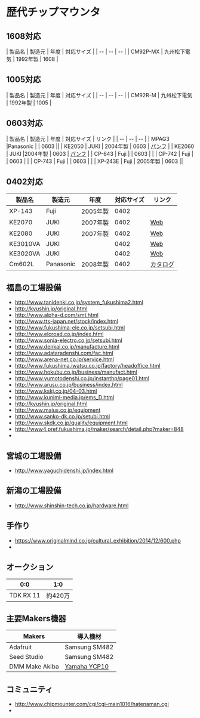 # 歴代チップマウンタ


## 1608対応
| 製品名 | 製造元 | 年度 | 対応サイズ |
| -- | -- | -- |
| CM92P-MX | 九州松下電気 | 1992年製 | 1608 |

## 1005対応
| 製品名 | 製造元 | 年度 | 対応サイズ |
| -- | -- | -- |
| CM92R-M | 九州松下電気 | 1992年製 | 1005 |

## 0603対応
| 製品名 | 製造元 | 年度 | 対応サイズ | リンク |
| -- | -- | -- |
| MPAG3 |Panasonic |  | 0603 ||
| KE2050 | JUKI | 2004年製 | 0603 | [パンフ](http://www.juki.co.jp/smt/dl/gltc/ke_205050.pdf) |
| KE2060 | JUKI |2004年製 | 0603 | [パンフ](http://www.juki.co.jp/smt/dl/gltc/ke_205060.pdf) |
| CP-643 | Fuji | | 0603 | |
| CP-742 | Fuji | | 0603 | |
| CP-743 | Fuji | | 0603 | |
| XP-243E | Fuji | 2005年製 | 0603 ||

## 0402対応

| 製品名 | 製造元 | 年度 | 対応サイズ | リンク |
| -- | -- | -- | -- | -- |
| XP-143 | Fuji | 2005年製 | 0402 | |
| KE2070 | JUKI | 2007年製 | 0402 | [Web](http://www.juki.co.jp/smt/introduce/products/ke2070.html) |
| KE2080 | JUKI | 2007年製 | 0402 | [Web](http://www.juki.co.jp/smt/introduce/products/ke2080.html) |
| KE3010VA | JUKI || 0402 | [Web](http://www.juki.co.jp/smt/introduce/products/ke3010a.html) |
| KE3020VA | JUKI || 0402 | [Web](http://www.juki.co.jp/smt/introduce/products/ke3020va.html) |
| Cm602L | Panasonic | 2008年製 | 0402 | [カタログ](https://www.ykt.co.jp/products/panasonic/pdf/panasonic_cm602_catalog.pdf) |



## 福島の工場設備

* http://www.tanidenki.co.jp/system_fukushima2.html
* http://kyushin.jp/original.html
* http://www.alpha-d.com/smt.html
* http://www.tts-japan.net/stock/index.html
* http://www.fukushima-ele.co.jp/setsubi.html
* http://www.elcroad.co.jp/index.html
* http://www.sonia-electro.co.jp/setsubi.html
* http://www.denkai.co.jp/manufacture.html
* http://www.adataradenshi.com/fac.html
* http://www.arena-net.co.jp/service.html
* http://www.fukushima.iwatsu.co.jp/factory/headoffice.html
* http://www.hokubu.co.jp/business/manufact.html
* http://www.yumotodenshi.co.jp/instanthp/page01.html
* http://www.arusu.co.jp/business/index.html
* http://www.kskj.co.jp/04-03.html
* http://www.kunimi-media.jp/ems_D.html
* http://kyushin.jp/original.html
* http://www.maius.co.jp/equipment
* http://www.sanko-dk.co.jp/setubi.html
* http://www.skdk.co.jp/quality/equipment.html
* http://www4.pref.fukushima.jp/maker/search/detail.php?maker=848
* 

## 宮城の工場設備
* http://www.yaguchidenshi.jp/index.html

## 新潟の工場設備
* http://www.shinshin-tech.co.jp/hardware.html


## 手作り
* https://www.originalmind.co.jp/cultural_exhibition/2014/12/600.php
* 

## オークション


| 0:0 | 1:0 |
| -- | -- |
| TDK RX 11  | 約420万 | [リンク](http://www.ebay.com/itm/TDK-RX-11-Chip-Component-Mounter-Pick-and-Place-/121378225476?hash=item1c42b4bd44)|

## 主要Makers機器


| Makers | 導入機材 |
| -- | -- |
| Adafruit | Samsung SM482 |
| Seed Studio | Samsung SM482 |
| DMM Make Akiba | [Yamaha YCP10](http://www.yamaha-motor.co.jp/smt/printer/ycp10/) |

## コミュニティ
* http://www.chipmounter.com/cgi/cgi-main1016/hatenaman.cgi
* 